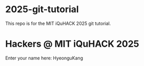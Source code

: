 # 2025-git-tutorial
This repo is for the MIT iQuHACK 2025 git tutorial. 

# Hackers @ MIT iQuHACK 2025 

Enter your name here: HyeonguKang

